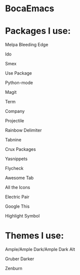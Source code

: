 # BocaEmacs


# Packages I use:

  Melpa Bleeding Edge
  
  Ido
  
  Smex
  
  Use Package
  
  Python-mode
  
  Magit
  
  Term
  
  Company
  
  Projectile
  
  Rainbow Delimiter
  
  Tabnine
  
  Crux Packages
  
  Yasnippets
  
  Flycheck
  
  Awesome Tab
  
  All the Icons
  
  Electric Pair
  
  Google This
  
  Highlight Symbol
  
 
# Themes I use:

  Ample/Ample Dark/Ample Dark Alt
  
  Gruber Darker
  
  Zenburn
  
